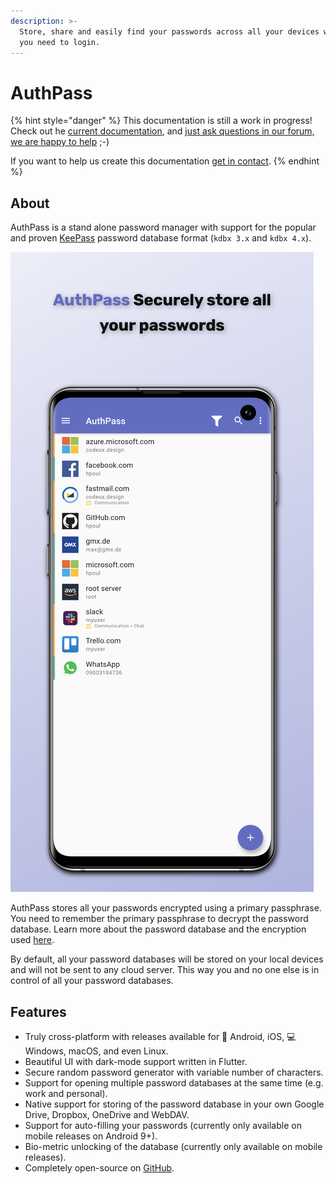 ```yaml
---
description: >-
  Store, share and easily find your passwords across all your devices whenever
  you need to login.
---
```


# AuthPass

{% hint style="danger" %}
This documentation is still a work in progress! Check out he [current documentation](https://authpass.app/docs/), and [just ask questions in our forum, we are happy to help](https://forum.authpass.app/) ;-\)

 If you want to help us create this documentation [get in contact](https://authpass.app/docs/contact/).
{% endhint %}

## About

AuthPass is a stand alone password manager with support for the popular and proven [KeePass](https://keepass.info/help/base/index.html) password database format \(`kdbx 3.x` and `kdbx 4.x`\).

![](.gitbook/assets/samsung-galaxy-s10-plus-openfile2.png)

AuthPass stores all your passwords encrypted using a primary passphrase. You need to remember the primary passphrase to decrypt the password database. Learn more about the password database and the encryption used [here](https://keepass.info/help/kb/kdbx_4.html).

By default, all your password databases will be stored on your local devices and will not be sent to any cloud server. This way you and no one else is in control of all your password databases.

## Features

* Truly cross-platform with releases available for 📱 Android, iOS, 💻 Windows, macOS, and even Linux.
* Beautiful UI with dark-mode support written in Flutter.
* Secure random password generator with variable number of characters.
* Support for opening multiple password databases at the same time \(e.g. work and personal\).
* Native support for storing of the password database in your own Google Drive, Dropbox, OneDrive and WebDAV.
* Support for auto-filling your passwords \(currently only available on mobile releases on Android 9+\).
* Bio-metric unlocking of the database \(currently only available on mobile releases\).
* Completely open-source on [GitHub](https://github.com/authpass/authpass/).



